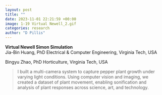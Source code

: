 ```yaml
---
layout: post
title: ""
date: 2023-11-01 22:21:59 +00:00
image: 1-19 Virtual Newell_2.gif
categories: research
author: "D Pillis"
---
```


**Virtual Newell Simon Simulation**  
Jia-Bin Huang, PhD
Electrical & Computer Engineering, Virginia Tech, USA


Bingyu Zhao, PhD
Horticulture, Virginia Tech, USA


<blockquote> <p>I built a multi-camera system to capture pepper plant growth under varying light conditions. Using computer vision and imaging, we created a dataset of plant movement, enabling sonification and analysis of plant responses across science, art, and technology.
 </p> </blockquote>
